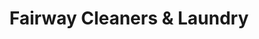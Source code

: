 ---
title: "Fairway Cleaners & Laundry"
url: /denver/fairway-cleaners-and-laundry/
shop: laundry
---